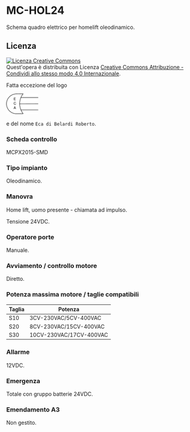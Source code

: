 # MC-HOL24
Schema quadro elettrico per homelift oleodinamico.

## Licenza

<a rel="license" href="http://creativecommons.org/licenses/by-sa/4.0/"><img alt="Licenza Creative Commons" style="border-width:0" src="https://i.creativecommons.org/l/by-sa/4.0/88x31.png" /></a><br />Quest'opera è distribuita con Licenza <a rel="license" href="http://creativecommons.org/licenses/by-sa/4.0/">Creative Commons Attribuzione - Condividi allo stesso modo 4.0 Internazionale</a>.

Fatta eccezione del logo

![logo](./assets/images/eca-logo.png)

e del nome `Eca di Belardi Roberto`.

### Scheda controllo
MCPX2015-SMD

### Tipo impianto
Oleodinamico.

### Manovra
Home lift, uomo presente - chiamata ad impulso.

Tensione 24VDC.

### Operatore porte
Manuale.

### Avviamento / controllo motore
Diretto.

### Potenza massima motore / taglie compatibili

Taglia|Potenza
---|---
S10|3CV-230VAC/5CV-400VAC
S20|8CV-230VAC/15CV-400VAC
S30|10CV-230VAC/17CV-400VAC

### Allarme
12VDC.

### Emergenza
Totale con gruppo batterie 24VDC.

### Emendamento A3
Non gestito.
